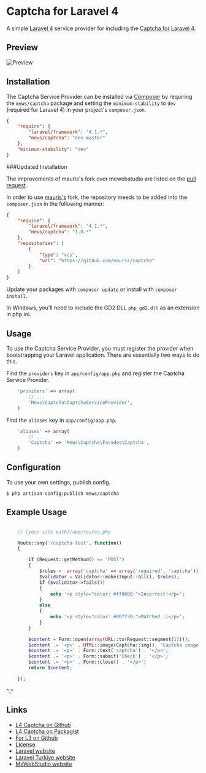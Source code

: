 # Captcha for Laravel 4

A simple [Laravel 4](http://four.laravel.com/) service provider for including the [Captcha for Laravel 4](https://github.com/mewebstudio/captcha).

## Preview
![Preview](http://i.imgur.com/kfXYhlk.jpg?1)

## Installation

The Captcha Service Provider can be installed via [Composer](http://getcomposer.org) by requiring the
`mews/captcha` package and setting the `minimum-stability` to `dev` (required for Laravel 4) in your
project's `composer.json`.

```json
{
    "require": {
        "laravel/framework": "4.1.*",
        "mews/captcha": "dev-master"
    },
    "minimum-stability": "dev"
}
```

###Updated Installation

The improvements of mauris's fork over mewebstudio are listed on the [pull request](https://github.com/mewebstudio/captcha/pull/14).

In order to use [mauris's](https://github.com/mauris/captcha) fork, the repository meeds to be added into the `composer.json` in the following manner:

```json
{
    "require": {
        "laravel/framework": "4.1.*",
        "mews/captcha": "1.0.*"
    },
    "repositories": [
        {
            "type": "vcs",
            "url": "https://github.com/mauris/captcha"
        }
    ]
}
```

Update your packages with ```composer update``` or install with ```composer install```.

In Windows, you'll need to include the GD2 DLL `php_gd2.dll` as an extension in php.ini.

## Usage

To use the Captcha Service Provider, you must register the provider when bootstrapping your Laravel application. There are
essentially two ways to do this.

Find the `providers` key in `app/config/app.php` and register the Captcha Service Provider.

```php
    'providers' => array(
        // ...
        'Mews\Captcha\CaptchaServiceProvider',
    )
```

Find the `aliases` key in `app/config/app.php`.

```php
    'aliases' => array(
        // ...
        'Captcha' => 'Mews\Captcha\Facades\Captcha',
    )
```

## Configuration

To use your own settings, publish config.

```$ php artisan config:publish mews/captcha```

## Example Usage

```php

    // [your site path]/app/routes.php

    Route::any('/captcha-test', function()
    {

        if (Request::getMethod() == 'POST')
        {
            $rules =  array('captcha' => array('required', 'captcha'));
            $validator = Validator::make(Input::all(), $rules);
            if ($validator->fails())
            {
                echo '<p style="color: #ff0000;">Incorrect!</p>';
            }
            else
            {
                echo '<p style="color: #00ff30;">Matched :)</p>';
            }
        }

        $content = Form::open(array(URL::to(Request::segment(1))));
        $content .= '<p>' . HTML::image(Captcha::img(), 'Captcha image') . '</p>';
        $content .= '<p>' . Form::text('captcha') . '</p>';
        $content .= '<p>' . Form::submit('Check') . '</p>';
        $content .= '<p>' . Form::close() . '</p>';
        return $content;

    });
```

^_^

## Links

* [L4 Captcha on Github](https://github.com/mewebstudio/captcha)
* [L4 Captcha on Packagist](https://packagist.org/packages/mews/captcha)
* [For L3 on Github](https://github.com/mewebstudio/mecaptcha)
* [License](http://www.opensource.org/licenses/mit-license.php)
* [Laravel website](http://laravel.com)
* [Laravel Turkiye website](http://www.laravel.gen.tr)
* [MeWebStudio website](http://www.mewebstudio.com)
